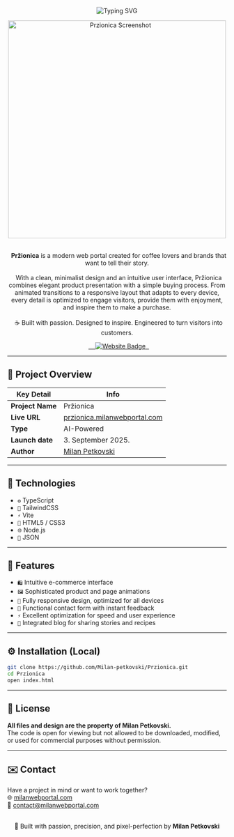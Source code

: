 <p align="center">
  <img src="https://readme-typing-svg.herokuapp.com?font=Fira+Code&size=34&duration=4000&pause=1000&color=5c3b23&center=true&vCenter=true&width=800&lines=Przionica+website;Crafted+Coffee+Experience;Modern+E-commerce+Platform;Designed+for+Conversion" alt="Typing SVG" />
</p>

<div align="center">
  <img src="https://i.postimg.cc/3JxXsBZ5/Przionica.png" width="500px" alt="Przionica Screenshot">
</div>  <br>

<p align="center">
  <strong>Pržionica</strong> is a modern web portal created for coffee lovers and brands that want to tell their story.<br><br>
  With a clean, minimalist design and an intuitive user interface, Pržionica combines elegant product presentation with a simple buying process. From animated transitions to a responsive layout that adapts to every device, every detail is optimized to engage visitors, provide them with enjoyment, and inspire them to make a purchase.<br><br>
  ☕ Built with passion. Designed to inspire. Engineered to turn visitors into customers.
</p>

<p align="center">
  <a href="https://przionica.milanwebportal.com">
    <img src="https://img.shields.io/badge/Visit-website-5c3b23?style=for-the-badge&logo=google-chrome&logoColor=white" alt="Website Badge">
  </a>
</p>

<hr>

## 🧊 Project Overview

| Key Detail       | Info                                             |
|------------------|--------------------------------------------------|
| **Project Name** | Pržionica                                        |
| **Live URL**     | [przionica.milanwebportal.com](https://przionica.milanwebportal.com) |
| **Type**         | AI-Powered                                       |
| **Launch date**         | 3. September 2025.                                   |
| **Author**       | [Milan Petkovski](https://milanwebportal.com)    |

<hr>

## 🚀 Technologies

- `⚙️` TypeScript  
- `💨` TailwindCSS  
- `⚡` Vite  
- `🧱` HTML5 / CSS3  
- `🌐` Node.js  
- `🧾` JSON 

<hr>

## 🎯 Features

- `🛍️` Intuitive e-commerce interface  
- `🖼️` Sophisticated product and page animations  
- `📱` Fully responsive design, optimized for all devices  
- `🧾` Functional contact form with instant feedback  
- `⚡` Excellent optimization for speed and user experience  
- `📜` Integrated blog for sharing stories and recipes  

<hr>

## ⚙️ Installation (Local)

```bash
git clone https://github.com/Milan-petkovski/Przionica.git
cd Przionica
open index.html
```

<hr>

## 📄 License

**All files and design are the property of Milan Petkovski.**  
The code is open for viewing but not allowed to be downloaded, modified, or used for commercial purposes without permission.

<hr>

## ✉️ Contact

Have a project in mind or want to work together?  
🌐 [milanwebportal.com](https://milanwebportal.com)  
📧 [contact@milanwebportal.com](mailto:contact@milanwebportal.com)  
<br/>
<p align="center"> 🚀 Built with passion, precision, and pixel-perfection by <strong>Milan Petkovski</strong> </p>

